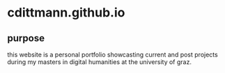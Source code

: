 # cdittmann.github.io

## purpose

this website is a personal portfolio showcasting current and post projects during my masters in digital humanities at the university of graz.
